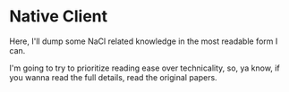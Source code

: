 # Native Client

Here, I'll dump some NaCl related knowledge in the most readable form I can.

I'm going to try to prioritize reading ease over technicality, so, ya know,
if you wanna read the full details, read the original papers.
